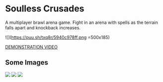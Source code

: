 # Soulless Crusades
A multiplayer brawl arena game.
Fight in an arena with spells as the terrain falls apart and knockback increases.

![](https://puu.sh/txq8r/5940c978ff.png =500x185)

[DEMONSTRATION VIDEO](https://www.youtube.com/watch?v=LBA6rqXlgT0)

## Some Images

![](https://puu.sh/txqpV/6c27e5af6b.PNG)
![](https://puu.sh/txqpI/2530d133e1.PNG)
![](https://puu.sh/txqIe/53fe1579e6.PNG)
